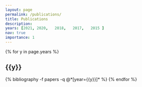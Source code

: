 ```yaml
---
layout: page
permalink: /publications/
title: Publications
description: 
years: [2021, 2020,   2018,   2017,   2015 ]
nav: true
importance: 1
---
```


<div class="publications">

{% for y in page.years %}
  <h2 class="year">{{y}}</h2>
  {% bibliography -f papers -q @*[year={{y}}]* %}
{% endfor %}

</div>
